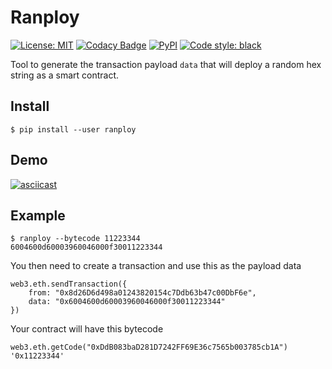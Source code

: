 # Ranploy

[![License: MIT](https://img.shields.io/badge/License-MIT-blue.svg)](https://opensource.org/licenses/MIT)
[![Codacy Badge](https://api.codacy.com/project/badge/Grade/3cc4f4c6999f48738ff8c6dbe26b11b7)](https://www.codacy.com/app/lucadanielcostin/ranploy)
[![PyPI](https://img.shields.io/pypi/v/ranploy.svg)](https://pypi.org/project/ranploy/)
[![Code style: black](https://img.shields.io/badge/code%20style-black-000000.svg)](https://github.com/ambv/black)

Tool to generate the transaction payload `data` that will deploy a random hex string as a smart contract.

## Install

```console
$ pip install --user ranploy
```

## Demo

[![asciicast](https://asciinema.org/a/5Z0qEdjjb5fVvvYZbmhi6zxZq.svg)](https://asciinema.org/a/5Z0qEdjjb5fVvvYZbmhi6zxZq)

## Example

```shell
$ ranploy --bytecode 11223344
6004600d60003960046000f30011223344
```

You then need to create a transaction and use this as the payload data

```console
web3.eth.sendTransaction({
    from: "0x8d26D6d498a01243820154c7Ddb63b47c00DbF6e",
    data: "0x6004600d60003960046000f30011223344"
})
```

Your contract will have this bytecode

```console
web3.eth.getCode("0xDdB083baD281D7242FF69E36c7565b003785cb1A")
'0x11223344'
```
